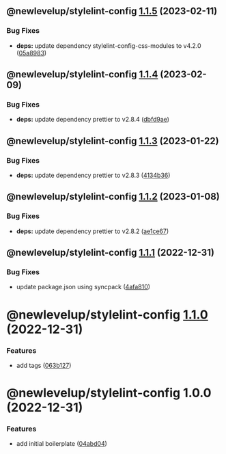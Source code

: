 ## @newlevelup/stylelint-config [1.1.5](https://github.com/newlevelup/config/compare/@newlevelup/stylelint-config@1.1.4...@newlevelup/stylelint-config@1.1.5) (2023-02-11)


### Bug Fixes

* **deps:** update dependency stylelint-config-css-modules to v4.2.0 ([05a8983](https://github.com/newlevelup/config/commit/05a89838f4ac66caea48d51920e6682704299fa0))

## @newlevelup/stylelint-config [1.1.4](https://github.com/newlevelup/config/compare/@newlevelup/stylelint-config@1.1.3...@newlevelup/stylelint-config@1.1.4) (2023-02-09)


### Bug Fixes

* **deps:** update dependency prettier to v2.8.4 ([dbfd9ae](https://github.com/newlevelup/config/commit/dbfd9aefdb987a6658403daa8eb19b6da12e9642))

## @newlevelup/stylelint-config [1.1.3](https://github.com/newlevelup/config/compare/@newlevelup/stylelint-config@1.1.2...@newlevelup/stylelint-config@1.1.3) (2023-01-22)


### Bug Fixes

* **deps:** update dependency prettier to v2.8.3 ([4134b36](https://github.com/newlevelup/config/commit/4134b362b90a13d73269782dd9196237444d89c3))

## @newlevelup/stylelint-config [1.1.2](https://github.com/newlevelup/config/compare/@newlevelup/stylelint-config@1.1.1...@newlevelup/stylelint-config@1.1.2) (2023-01-08)


### Bug Fixes

* **deps:** update dependency prettier to v2.8.2 ([ae1ce67](https://github.com/newlevelup/config/commit/ae1ce671a5010fa3781f17c8ba26c0fd909fc057))

## @newlevelup/stylelint-config [1.1.1](https://github.com/newlevelup/config/compare/@newlevelup/stylelint-config@1.1.0...@newlevelup/stylelint-config@1.1.1) (2022-12-31)


### Bug Fixes

* update package.json using syncpack ([4afa810](https://github.com/newlevelup/config/commit/4afa810624c2b0b8483a9c07de1f7b9e4628c5b3))

# @newlevelup/stylelint-config [1.1.0](https://github.com/newlevelup/config/compare/@newlevelup/stylelint-config@1.0.0...@newlevelup/stylelint-config@1.1.0) (2022-12-31)


### Features

* add tags ([063b127](https://github.com/newlevelup/config/commit/063b1278cfc0a52b1f5aa5324371af3f48947837))

# @newlevelup/stylelint-config 1.0.0 (2022-12-31)


### Features

* add initial boilerplate ([04abd04](https://github.com/newlevelup/config/commit/04abd040bc0501f9202853794aea884aa0d31b0c))
